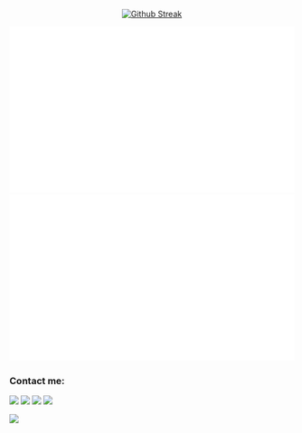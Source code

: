 <p align="center">
  <a href="https://github.com/zhaospei"><img height="40%" alt="Github Streak" src="https://github-readme-streak-stats.herokuapp.com?user=zhaospei&theme=flag-india&hide_border=true"></a>
</p>

<p align="center">
<img src="https://github.com/zhaospei/github-stats/blob/master/generated/overview.svg">
<img src="https://github.com/zhaospei/github-stats/blob/master/generated/languages.svg">
</p>


### Contact me:

<div>
  <a href=mailto:dungbuit1k28@gmail.com target="_blank"><img src="https://img.shields.io/badge/Gmail-D14836?style=for-the-badge&logo=gmail&logoColor=white" target="_blank"></a>
  <a href="https://www.reddit.com/user/Dugile_" target="_blank"><img src="https://img.shields.io/badge/Reddit-FF4500?style=for-the-badge&logo=reddit&logoColor=white" target="_blank"></a>
  <a href="https://www.linkedin.com/in/dungbuituan/" target="_blank"><img src="https://img.shields.io/badge/LinkedIn-0077B5?style=for-the-badge&logo=linkedin&logoColor=white" target="_blank"></a>
  <a href="https://wa.me/0364383136"><img src="https://img.shields.io/badge/WhatsApp-25D366?style=for-the-badge&logo=whatsapp&logoColor=white">
</div>

![](https://komarev.com/ghpvc/?username=zhaospei&color=orange&style=for-the-badge)
